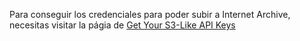 Para conseguir los credenciales para poder subir a Internet Archive, necesitas visitar la págia de [Get Your S3-Like API Keys](https://archive.org/account/s3.php)
